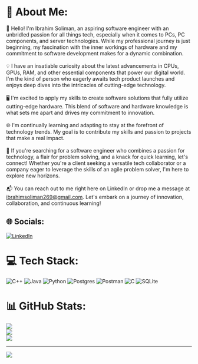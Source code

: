 # 💫 About Me:
👋 Hello! I'm Ibrahim Soliman, an aspiring software engineer with an unbridled passion for all things tech, especially when it comes to PCs, PC components, and server technologies. While my professional journey is just beginning, my fascination with the inner workings of hardware and my commitment to software development makes for a dynamic combination.<br><br>💡 I have an insatiable curiosity about the latest advancements in CPUs, GPUs, RAM, and other essential components that power our digital world. I'm the kind of person who eagerly awaits tech product launches and enjoys deep dives into the intricacies of cutting-edge technology.<br><br>🖥️ I'm excited to apply my skills to create software solutions that fully utilize cutting-edge hardware. This blend of software and hardware knowledge is what sets me apart and drives my commitment to innovation.<br><br>🌐 I'm continually learning and adapting to stay at the forefront of technology trends. My goal is to contribute my skills and passion to projects that make a real impact.<br><br>🤝 If you're searching for a software engineer who combines a passion for technology, a flair for problem solving, and a knack for quick learning, let's connect! Whether you're a client seeking a versatile tech collaborator or a company eager to leverage the skills of an agile problem solver, I'm here to explore new horizons.<br><br>📬 You can reach out to me right here on LinkedIn or drop me a message at ibrahimsoliman269@gmail.com. Let's embark on a journey of innovation, collaboration, and continuous learning!


## 🌐 Socials:
[![LinkedIn](https://img.shields.io/badge/LinkedIn-%230077B5.svg?logo=linkedin&logoColor=white)](https://www.linkedin.com/in/ibrahim-soliman0/) 

# 💻 Tech Stack:
![C++](https://img.shields.io/badge/c++-%2300599C.svg?style=for-the-badge&logo=c%2B%2B&logoColor=white) ![Java](https://img.shields.io/badge/java-%23ED8B00.svg?style=for-the-badge&logo=openjdk&logoColor=white) ![Python](https://img.shields.io/badge/python-3670A0?style=for-the-badge&logo=python&logoColor=ffdd54) ![Postgres](https://img.shields.io/badge/postgres-%23316192.svg?style=for-the-badge&logo=postgresql&logoColor=white) ![Postman](https://img.shields.io/badge/Postman-FF6C37?style=for-the-badge&logo=postman&logoColor=white) ![C](https://img.shields.io/badge/c-%2300599C.svg?style=for-the-badge&logo=c&logoColor=white) ![SQLite](https://img.shields.io/badge/sqlite-%2307405e.svg?style=for-the-badge&logo=sqlite&logoColor=white)
# 📊 GitHub Stats:
![](https://github-readme-stats.vercel.app/api?username=Ibrahim-Soliman0&theme=dark&hide_border=false&include_all_commits=false&count_private=false)<br/>
![](https://github-readme-streak-stats.herokuapp.com/?user=Ibrahim-Soliman0&theme=dark&hide_border=false)<br/>
![](https://github-readme-stats.vercel.app/api/top-langs/?username=Ibrahim-Soliman0&theme=dark&hide_border=false&include_all_commits=false&count_private=false&layout=compact)

---
[![](https://visitcount.itsvg.in/api?id=Ibrahim-Soliman0&icon=0&color=0)](https://visitcount.itsvg.in)

<!-- Proudly created with GPRM ( https://gprm.itsvg.in ) -->
